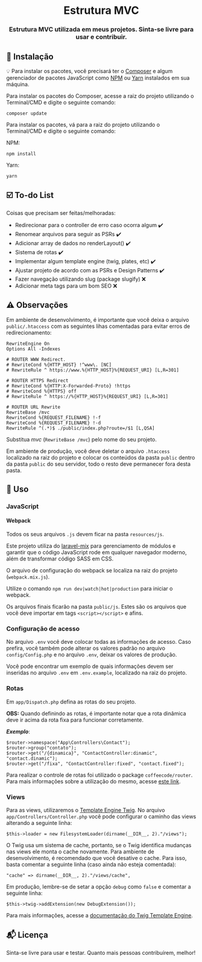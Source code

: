 
<h1 align="center">
  Estrutura MVC
</h1>

<h3 align="center">
  Estrutura MVC utilizada em meus projetos. Sinta-se livre para usar e contribuir.
</h3> 

## :rocket: Instalação

:bulb: Para instalar os pacotes, você precisará ter o [Composer](https://getcomposer.org/) e algum gerenciador de pacotes JavaScript como [NPM](https://www.npmjs.com/) ou [Yarn](https://yarnpkg.com/lang/en/) instalados em sua máquina.

Para instalar os pacotes do Composer, acesse a raiz do projeto utilizando o Terminal/CMD e digite o seguinte comando:

```
composer update
```

Para instalar os pacotes, vá para a raiz do projeto utilizando o Terminal/CMD e digite o seguinte comando:

NPM: 
```
npm install
```

Yarn: 
```
yarn
```

## :ballot_box_with_check: To-do List

Coisas que precisam ser feitas/melhoradas:
  - Redirecionar para o controller de erro caso ocorra algum :heavy_check_mark:
  - Renomear arquivos para seguir as PSRs :heavy_check_mark:
  - Adicionar array de dados no renderLayout() :heavy_check_mark:
  - Sistema de rotas :heavy_check_mark:
  - Implementar algum template engine (twig, plates, etc) :heavy_check_mark:
  - Ajustar projeto de acordo com as PSRs e Design Patterns :heavy_check_mark:
  - Fazer navegação utilizando slug (package slugify) :x:
  - Adicionar meta tags para um bom SEO :x:

## :warning: Observações

Em ambiente de desenvolvimento, é importante que você deixa o arquivo `public/.htaccess` com as seguintes lihas comentadas para evitar erros de redirecionamento:

```
RewriteEngine On
Options All -Indexes

# ROUTER WWW Redirect.
# RewriteCond %{HTTP_HOST} !^www\. [NC]
# RewriteRule ^ https://www.%{HTTP_HOST}%{REQUEST_URI} [L,R=301]

# ROUTER HTTPS Redirect
# RewriteCond %{HTTP:X-Forwarded-Proto} !https
# RewriteCond %{HTTPS} off
# RewriteRule ^ https://%{HTTP_HOST}%{REQUEST_URI} [L,R=301]

# ROUTER URL Rewrite
RewriteBase /mvc
RewriteCond %{REQUEST_FILENAME} !-f 
RewriteCond %{REQUEST_FILENAME} !-d
RewriteRule ^(.*)$ ./public/index.php?route=/$1 [L,QSA]
```
Substitua *mvc* (`RewriteBase /mvc`) pelo nome do seu projeto.

Em ambiente de produção, você deve deletar o arquivo `.htaccess` localizado na raiz do projeto e colocar os conteúdos da pasta `public` dentro da pasta `public` do seu servidor, todo o resto deve permanecer fora desta pasta.

## :wrench: Uso

### JavaScript

#### Webpack

Todos os seus arquivos `.js` devem ficar na pasta `resources/js`.

Este projeto utiliza do [laravel-mix](https://laravel-mix.com/) para gerenciamento de módulos e garantir que o código JavaScript rode em qualquer navegador moderno, além de transformar código SASS em CSS.

O arquivo de configuração do webpack se localiza na raiz do projeto (`webpack.mix.js`). 

Utilize o comando `npm run dev|watch|hot|production` para iniciar o webpack.

Os arquivos finais ficarão na pasta `public/js`. Estes são os arquivos que você deve importar em tags `<script></script>` e afins.

### Configuração de acesso

No arquivo `.env` você deve colocar todas as informações de acesso. Caso prefira, você também pode alterar os valores padrão no arquivo `config/Config.php` e no arquivo `.env`, deixar os valores de produção.

Você pode encontrar um exemplo de quais informações devem ser inseridas no arquivo `.env` em `.env.example`, localizado na raiz do projeto.

### Rotas

Em `app/Dispatch.php` defina as rotas do seu projeto.

**OBS:** Quando definindo as rotas, é importante notar que a rota dinâmica deve ir acima da rota fixa para funcionar corretamente.

_**Exemplo**_:

```
$router->namespace("App\Controllers\Contact");
$router->group("contato");
$router->get("/{dinamica}", "ContactController:dinamic", "contact.dinamic");
$router->get("/fixa", "ContactController:fixed", "contact.fixed");
```

Para realizar o controle de rotas foi utilizado o package `coffeecode/router`. Para mais informações sobre a utilização do mesmo, acesse [este link](https://packagist.org/packages/coffeecode/router).

### Views

Para as views, utilizaremos o [Template Engine Twig](https://twig.symfony.com/). No arquivo `app/Controllers/Controller.php` você pode configurar o caminho das views alterando a seguinte linha:

```
$this->loader = new FilesystemLoader(dirname(__DIR__, 2)."/views");
```

O Twig usa um sistema de cache, portanto, se o Twig identifica mudanças nas views ele monta o cache novamente. Para ambiente de desenvolvimento, é recomendado que você desative o cache. Para isso, basta comentar a seguinte linha (caso ainda não esteja comentada):

```
"cache" => dirname(__DIR__, 2)."/views/cache",
```

Em produção, lembre-se de setar a opção `debug` como `false` e comentar a seguinte linha:

```
$this->twig->addExtension(new DebugExtension());
```

Para mais informações, acesse a [documentação do Twig Template Engine](https://twig.symfony.com/doc/2.x/).

## :mailbox_with_mail: Licença

Sinta-se livre para usar e testar. Quanto mais pessoas contribuírem, melhor!
